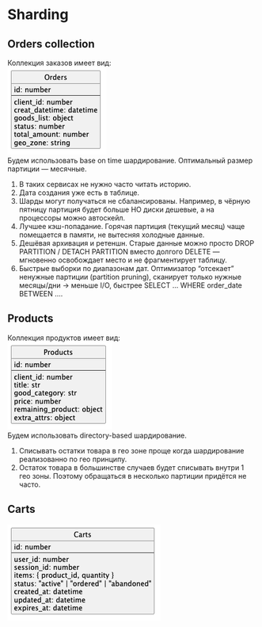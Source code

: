 # Sharding 

## Orders collection
Коллекция заказов имеет вид:  
![orders.png](orders.png)   
Будем использовать base on time шардирование. Оптимальный размер партиции — месячные.
1. В таких сервисах не нужно часто читать историю.
2. Дата создания уже есть в таблице. 
3. Шарды могут получаться не сбалансированы. 
Например, в чёрную пятницу партиция будет больше НО диски дешевые, а на процессоры можно автоскейл.
4. Лучшее кэш-попадание. Горячая партиция (текущий месяц) чаще помещается в памяти, не вытесняя холодные данные.
5. Дешёвая архивация и ретеншн. Старые данные можно просто DROP PARTITION / DETACH PARTITION вместо долгого DELETE — мгновенно освобождает место и не фрагментирует таблицу.
6. Быстрые выборки по диапазонам дат. Оптимизатор “отсекает” ненужные партиции (partition pruning), сканирует только нужные месяцы/дни → меньше I/O, быстрее SELECT ... WHERE order_date BETWEEN ....

## Products
Коллекция продуктов имеет вид:  
![products.png](products.png)  
Будем использовать directory-based шардирование. 
1. Списывать остатки товара в гео зоне проще когда шардирование реализованно по гео принципу.
2. Остаток товара в большинстве случаев будет списывать внутри 1 гео зоны. 
Поэтому обращаться в несколько партиции придётся не часто. 

## Carts
![carts.png](carts.png)